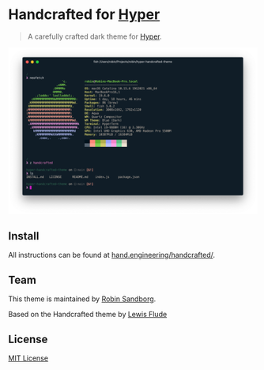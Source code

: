 # Handcrafted for [Hyper](https://hyper.is)

> A carefully crafted dark theme for [Hyper](https://hyper.is).

![Screenshot](./screenshot.png)

## Install

All instructions can be found at [hand.engineering/handcrafted/](https://hand.engineering/handcrafted/).

## Team

This theme is maintained by [Robin Sandborg](https://github.com/robinsandborg/hyper-handcrafted-theme/graphs/contributors).

Based on the Handcrafted theme by [Lewis Flude](https://github.com/lewisflude)

## License

[MIT License](./LICENSE)
